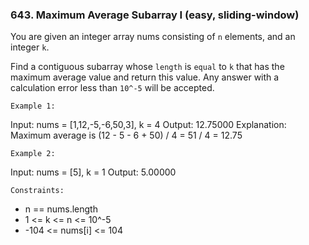 ### 643. Maximum Average Subarray I (easy, sliding-window)

You are given an integer array nums consisting of `n` elements, and an integer `k`.

Find a contiguous subarray whose `length` is `equal` to `k` that has the maximum average value and return this value. Any answer with a calculation error less than `10^-5` will be accepted.

`Example 1:`

Input: nums = [1,12,-5,-6,50,3], k = 4
Output: 12.75000
Explanation: Maximum average is (12 - 5 - 6 + 50) / 4 = 51 / 4 = 12.75

`Example 2:`

Input: nums = [5], k = 1
Output: 5.00000

`Constraints:`

- n == nums.length
- 1 <= k <= n <= 10^-5
- -104 <= nums[i] <= 104
